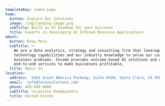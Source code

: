 ```yaml
---
templateKey: index-page
home:
  button: Explore Our Solutions
  image: /img/landing-image.png
  subTitle: Build an AI Roadmap for your business
  title: Experts in developing AI Infused Business Applications
about:
  button: Know More
  subTitle: >-
    We are a data analytics, strategy and consulting firm that leverages our AI
    technology capabilities and our industry knowledge to solve our customer’s
    business problems. Incede provides outcome-based AI solutions and offers
    end-to-end services to make businesses profitable.
  title: About Us
location:
  address: '5201 Great America Parkway, Suite #320, Santa Clara, CA 95054'
  email: 'info@locussolutions,com'
  phone: 408-898-4606
  subTitle: Corporate Headquaters
  title: United States
---
```


